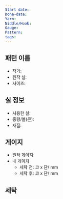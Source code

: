 ```yaml
---
Start date: 
Done-date: 
Yarn: 
Niddle/Hook: 
Gauge: 
Pattern: 
tags:
---
```

## 패턴 이름
- 작가: 
- 원작 실: 
- 사이즈: 

## 실 정보
- 사용한 실:
- 중량/볼(콘):
- 재질: 
## 게이지
- 원작 게이지: 
- 내 게이지
	- 세탁 전:  코 x 단/ mm
	- 세탁 후:  코 x 단/ mm

## 세탁
